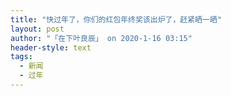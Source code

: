```yaml
---
title: "快过年了，你们的红包年终奖该出炉了，赶紧晒一晒"
layout: post
author: "「在下叶良辰」 on 2020-1-16 03:15"
header-style: text
tags:
  - 新闻
  - 过年
---
```


<head></head>
<body>
 <br>
</body>


